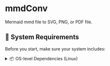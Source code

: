 # mmdConv
Mermaid mmd file to SVG, PNG, or PDF file.

## 🔧 System Requirements

Before you start, make sure your system includes:

<details>
<summary>📦 OS-level Dependencies (Linux)</summary>

```bash
sudo apt update
sudo apt install -y \
  libnss3 \
  libatk-bridge2.0-0 \
  libxss1 \
  libasound2 \
  fonts-liberation \
  libu2f-udev \
  libgbm1
